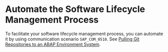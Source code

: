 <!-- loioe342c2497fe54bf890688d2d44c4dcff -->

# Automate the Software Lifecycle Management Process

To facilitate your software lifecycle management process, you can automate it by using communication scenario `SAP_COM_0510`. See [Pulling Git Repositories to an ABAP Environment System](pulling-git-repositories-to-an-abap-environment-system-80a8d52.md).


